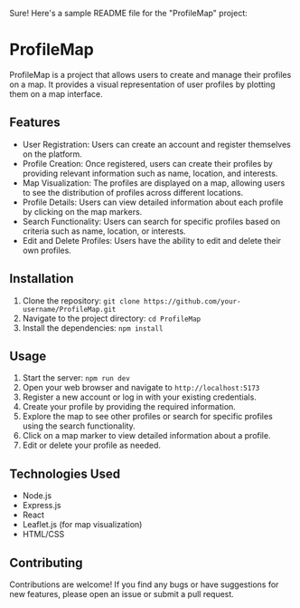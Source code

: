 Sure! Here's a sample README file for the "ProfileMap" project:

# ProfileMap

ProfileMap is a project that allows users to create and manage their profiles on a map. It provides a visual representation of user profiles by plotting them on a map interface.

## Features

- User Registration: Users can create an account and register themselves on the platform.
- Profile Creation: Once registered, users can create their profiles by providing relevant information such as name, location, and interests.
- Map Visualization: The profiles are displayed on a map, allowing users to see the distribution of profiles across different locations.
- Profile Details: Users can view detailed information about each profile by clicking on the map markers.
- Search Functionality: Users can search for specific profiles based on criteria such as name, location, or interests.
- Edit and Delete Profiles: Users have the ability to edit and delete their own profiles.

## Installation

1. Clone the repository: `git clone https://github.com/your-username/ProfileMap.git`
2. Navigate to the project directory: `cd ProfileMap`
3. Install the dependencies: `npm install`

## Usage

1. Start the server: `npm run dev`
2. Open your web browser and navigate to `http://localhost:5173`
3. Register a new account or log in with your existing credentials.
4. Create your profile by providing the required information.
5. Explore the map to see other profiles or search for specific profiles using the search functionality.
6. Click on a map marker to view detailed information about a profile.
7. Edit or delete your profile as needed.

## Technologies Used

- Node.js
- Express.js
- React
- Leaflet.js (for map visualization)
- HTML/CSS

## Contributing

Contributions are welcome! If you find any bugs or have suggestions for new features, please open an issue or submit a pull request.

